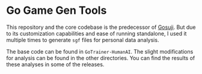 # Go Game Gen Tools
This repository and the core codebase is the predecessor of [Gosuji](https://github.com/Emanuel-de-Jong/Gosuji). But due to its customization capabilities and ease of running standalone, I used it multiple times to generate `sgf` files for personal data analysis.

The base code can be found in `GoTrainer-HumanAI`. The slight modifications for analysis can be found in the other directories. You can find the results of these analyses in some of the releases.
